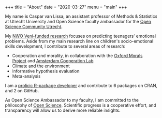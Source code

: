+++
title = "About"
date = "2020-03-27"
menu = "main"
+++

My name is Caspar van Lissa, an assistant professor of Methods & Statistics at Utrecht University and Open Science faculty ambassador for the [Open Science Community Utrecht](https://openscience-utrecht.com/). 

My [NWO Veni-funded research](https://www.nwo.nl/onderzoek-en-resultaten/onderzoeksprojecten/i/31/34231.html) focuses on predicting teenagers' emotional problems. Aside from my main research line on children's socio-emotional skills development, I contribute to several areas of research:

* Cooperation and morality, in collaboration with the [Oxford Morals Project](https://osf.io/w5ad8/) and [Amsterdam Cooperation Lab](https://amsterdamcooperationlab.com/)
* Climate and the environment
* Informative hypothesis evaluation
* Meta-analysis

I am a [prolicic R-package developer](https://cjvanlissa.github.io/resume/#software) and contribute to 6 packages on CRAN, and 2 on GitHub.

As Open Science Ambassador to my faculty, I am committed to the philosophy of [Open Science](https://osf.io). Scientific progress is a cooperative effort, and transparency will allow us to derive more reliable insights.